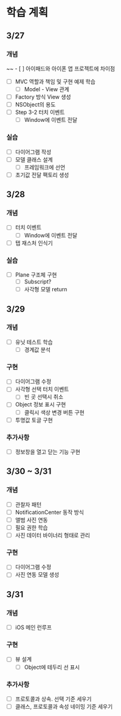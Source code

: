 # 학습 계획

## 3/27

### 개념
~~ - [ ] 아이패드와 아이폰 앱 프로젝트에 차이점
- [ ] MVC 역할과 책임 및 구현 예제 학습
    - [ ] Model - View 관계
- [ ] Factory 방식 View 생성
- [ ] NSObject의 용도
- [ ] Step 3-2 터치 이벤트
     - [ ] Window에 이벤트 전달

### 실습
- [ ] 다이어그램 작성
- [ ] 모델 클래스 설계
    - [ ] 프레임워크에 선언
- [ ] 초기값 전달 팩토리 생성

## 3/28
### 개념
- [ ] 터치 이벤트
     - [ ] Window에 이벤트 전달
- [ ] 탭 재스처 인식기

### 실습
- [ ] Plane 구조체 구현
    - [ ] Subscript?
    - [ ] 사각형 모델 return

## 3/29
### 개념
- [ ] 유닛 테스트 학습
    - [ ] 경계값 분석

### 구현
- [ ] 다이어그램 수정
- [ ] 사각형 선택 터치 이벤트
    - [ ] 빈 곳 선택시 취소
- [ ] Object 정보 표시 구현 
    - [ ] 클릭시 색상 변경 버튼 구현
 - [ ] 투명값 토글 구현

 ### 추가사항
 - [ ] 정보창을 열고 닫는 기능 구현

 ## 3/30 ~ 3/31
 ### 개념
- [ ] 관찰자 패턴
- [ ] NotificationCenter 동작 방식
- [ ] 앨범 사진 연동
- [ ] 필요 권한 학습
- [ ] 사진 데이터 바이너리 형태로 관리

### 구현
- [ ] 다이어그램 수정
- [ ] 사진 연동 모델 생성

## 3/31
### 개념
- [ ] iOS 메인 런루프

### 구현
- [ ] 뷰 설계
    - [ ] Object에 테두리 선 표시

### 추가사항
- [ ] 프로토콜과 상속. 선택 기준 세우기
- [ ] 클래스, 프로토콜과 속성 네이밍 기준 세우기
